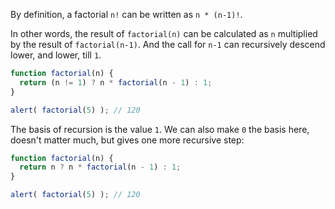 By definition, a factorial `n!` can be written as `n * (n-1)!`.

In other words, the result of `factorial(n)` can be calculated as `n` multiplied by the result of `factorial(n-1)`. And the call for `n-1` can recursively descend lower, and lower, till `1`.

```js run
function factorial(n) {
  return (n != 1) ? n * factorial(n - 1) : 1;
}

alert( factorial(5) ); // 120
```

The basis of recursion is the value `1`. We can also make `0` the basis here, doesn't matter much, but gives one more recursive step:

```js run
function factorial(n) {
  return n ? n * factorial(n - 1) : 1;
}

alert( factorial(5) ); // 120
```
